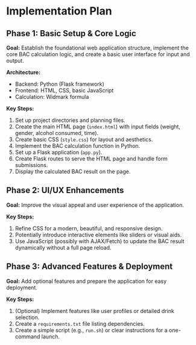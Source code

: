 # Implementation Plan

## Phase 1: Basic Setup & Core Logic

**Goal:** Establish the foundational web application structure, implement the core BAC calculation logic, and create a basic user interface for input and output.

**Architecture:**
- Backend: Python (Flask framework)
- Frontend: HTML, CSS, basic JavaScript
- Calculation: Widmark formula

**Key Steps:**
1. Set up project directories and planning files.
2. Create the main HTML page (`index.html`) with input fields (weight, gender, alcohol consumed, time).
3. Create basic CSS (`style.css`) for layout and aesthetics.
4. Implement the BAC calculation function in Python.
5. Set up a Flask application (`app.py`).
6. Create Flask routes to serve the HTML page and handle form submissions.
7. Display the calculated BAC result on the page.

## Phase 2: UI/UX Enhancements

**Goal:** Improve the visual appeal and user experience of the application.

**Key Steps:**
1. Refine CSS for a modern, beautiful, and responsive design.
2. Potentially introduce interactive elements like sliders or visual aids.
3. Use JavaScript (possibly with AJAX/Fetch) to update the BAC result dynamically without a full page reload.

## Phase 3: Advanced Features & Deployment

**Goal:** Add optional features and prepare the application for easy deployment.

**Key Steps:**
1. (Optional) Implement features like user profiles or detailed drink selection.
2. Create a `requirements.txt` file listing dependencies.
3. Create a simple script (e.g., `run.sh`) or clear instructions for a one-command launch.
